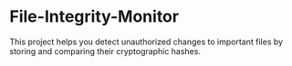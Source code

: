 # File-Integrity-Monitor
This project helps you detect unauthorized changes to important files by storing and comparing their cryptographic hashes.
